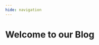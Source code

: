 ```yaml
---
hide: navigation
---
```

# Welcome to our Blog
<div class="md-content" data-md-component="content">
  <div class="md-content__inner">
    <link rel="stylesheet" href="../stylesheets/extra.css">
    <div id="posts"></div>
    <script>
    // Function to convert Markdown to HTML
    function markdownToHtml(text) {
      // Convert bold text
      text = text.replace(/\*\*(.*?)\*\*/g, '<strong>$1</strong>');
      // Convert italic text
      text = text.replace(/\*(.*?)\*/g, '<em>$1</em>');
      // Convert unordered lists
      text = text.replace(/\- (.*?)\./gm, '<li>$1.</li>');
      // Interpret blockquotes
      text = text.replace(/\> (.*?)\$/gm, '<blockquote>$1</blockquote>');
      // Convert \n to line break
      text = text.replace(/\\n/g, '<br>');
      // Interpret images
      text = text.replace(/!\[(.*?)\]\((.*?)\)/g, '<img src="$2" alt="$1">');
      // Convert links
      text = text.replace(/\[(.*?)\]\((.*?)\)(\{:target="_blank"\})?/g, function(match, p1, p2, p3) {
        return `<a href="${p2}"${p3 ? ' target="_blank"' : ''}>${p1}</a>`;
      });
    return text;
    }
    // Function to format the date in a more readable format
    function formatDate(dateString) {
      const months = ["January", "February", "March", "April", "May", "June",
        "July", "August", "September", "October", "November", "December"];
        const [year, month, day] = dateString.split('-');
        return `${months[parseInt(month) - 1]} ${parseInt(day)}, ${year}`;
    }
    // Load the JSON file and display the posts
    fetch('./posts.json')
      .then(response => response.json())
      .then(data => {
        const postsContainer = document.getElementById('posts');
        if (data.posts && Array.isArray(data.posts)) {
          data.posts.forEach(post => {
            const postElement = document.createElement('div');
            postElement.innerHTML = `
              <em style="display: block; margin-bottom: 0;">${formatDate(post.date)}</em>
              <h2 style="margin-top: 0;"><a href="/blog/posts/${post.link}/">${post.title}</a></h2>
              ${markdownToHtml(post.summary)}
              <p><a href="/blog/posts/${post.link}/">Continue reading</a></p>
              <br>
            `;
            postsContainer.appendChild(postElement);
          });
        } else {
          console.error('No posts available.');
        }
      })
      .catch(error => console.error('Error loading JSON:', error));
    </script>
  </div>
</div>